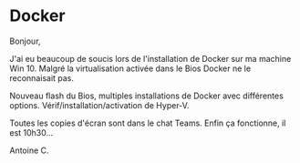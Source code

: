 # Docker

Bonjour,

J'ai eu beaucoup de soucis lors de l'installation de Docker sur ma machine Win 10.
Malgré la virtualisation activée dans le Bios Docker ne le reconnaisait pas.

Nouveau flash du Bios, multiples installations de Docker avec différentes options.
Vérif/installation/activation de Hyper-V.

Toutes les copies d'écran sont dans le chat Teams.
Enfin ça fonctionne, il est 10h30...

Antoine C.
